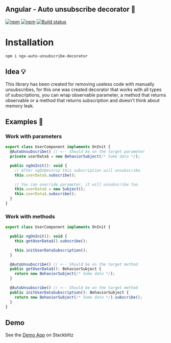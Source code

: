 ## Angular - Auto unsubscribe decorator 🦄

[![npm](https://img.shields.io/npm/dt/ngx-auto-unsubscribe-decorator.svg)]()
[![npm](https://img.shields.io/npm/l/ngx-auto-unsubscribe-decorator.svg)]()
[![Build status](https://travis-ci.org/Nillcon248/ngx-base-state.svg?branch=master)](https://travis-ci.org/Nillcon248/ngx-auto-unsubscribe.svg?branch=master)

# Installation

`npm i ngx-auto-unsubscribe-decorator`

## Idea 💡

This library has been created for removing
useless code with manually unsubscribes,
for this one was created decorator that works
with all types of subscriptions, you can wrap
observable parameter, a method that returns observable or
a method that returns subscription and doesn't think
about memory leak.

## Examples 🧪

### Work with parameters

```js
export class UserComponent implements OnInit {
  @AutoUnsubscribe() // <-- Should be on the target parameter
  private userData$ = new BehaviorSubject(/* Some data */);

  public ngOnInit(): void {
    // After ngOnDestroy this subscription will unsubscribe
    this.userData$.subscribe();

    // You can override parameter, it will unsubscribe too
    this.userData$ = new Subject();
    this.userData$.subscribe();
  }
}
```

### Work with methods

```js
export class UserComponent implements OnInit {

  public ngOnInit(): void {
    this.getUserData$().subscribe();

    this.initUserDataSubscription();
  }

  @AutoUnsubscribe() // <-- Should be on the target method
  public getUserData$(): BehaviorSubject {
    return new BehaviorSubject(/* Some data */);
  }

  @AutoUnsubscribe() // <-- Should be on the target method
  public initUserDataSubscription(): BehaviorSubject {
    return new BehaviorSubject(/* Some data */).subscribe();
  }
}

```

## Demo

See the [Demo App](https://stackblitz.com/edit/angular-ivy-ujz6vk?devtoolsheight=33&file=src/app/autounsubscribe/autounsubscribe.component.ts) on Stackblitz
